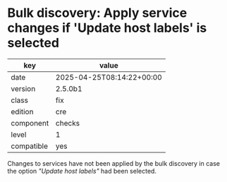 [//]: # (werk v2)
# Bulk discovery: Apply service changes if 'Update host labels' is selected

key        | value
---------- | ---
date       | 2025-04-25T08:14:22+00:00
version    | 2.5.0b1
class      | fix
edition    | cre
component  | checks
level      | 1
compatible | yes

Changes to services have not been applied by the bulk discovery in case the
option _"Update host labels"_ had been selected.
